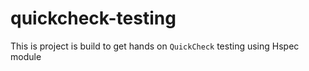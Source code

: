 # quickcheck-testing
This is project is build to get hands on `QuickCheck` testing using Hspec module

